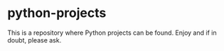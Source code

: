 # python-projects
This is a repository where Python projects can be found. Enjoy and if in doubt, please ask.
